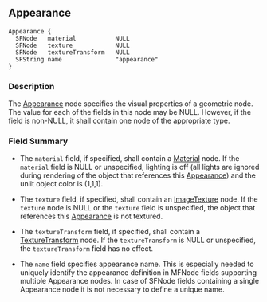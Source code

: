 ## Appearance

```
Appearance {
  SFNode   material           NULL
  SFNode   texture            NULL
  SFNode   textureTransform   NULL
  SFString name               "appearance"
}
```

### Description

The [Appearance](#appearance) node specifies the visual properties of a
geometric node. The value for each of the fields in this node may be NULL.
However, if the field is non-NULL, it shall contain one node of the appropriate
type.

### Field Summary

- The `material` field, if specified, shall contain a [Material](material.md)
node. If the `material` field is NULL or unspecified, lighting is off (all
lights are ignored during rendering of the object that references this
[Appearance](#appearance)) and the unlit object color is (1,1,1).

- The `texture` field, if specified, shall contain an
[ImageTexture](imagetexture.md) node. If the `texture` node is NULL or the
`texture` field is unspecified, the object that references this
[Appearance](#appearance) is not textured.

- The `textureTransform` field, if specified, shall contain a
[TextureTransform](texturetransform.md) node. If the `textureTransform` is NULL
or unspecified, the `textureTransform` field has no effect.

- The `name` field specifies appearance name.
This is especially needed to uniquely identify the appearance definition in MFNode fields supporting multiple Appearance nodes.
In case of SFNode fields containing a single Appearance node it is not necessary to define a unique name.
